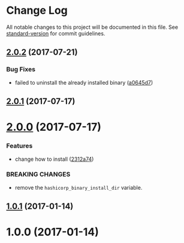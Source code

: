 # Change Log

All notable changes to this project will be documented in this file. See [standard-version](https://github.com/conventional-changelog/standard-version) for commit guidelines.

<a name="2.0.2"></a>
## [2.0.2](https://github.com/suzuki-shunsuke/ansible-hashicorp-binary/compare/v2.0.1...v2.0.2) (2017-07-21)


### Bug Fixes

* failed to uninstall the already installed binary ([a0645d7](https://github.com/suzuki-shunsuke/ansible-hashicorp-binary/commit/a0645d7))



<a name="2.0.1"></a>
## [2.0.1](https://github.com/suzuki-shunsuke/ansible-hashicorp-binary/compare/v2.0.0...v2.0.1) (2017-07-17)



<a name="2.0.0"></a>
# [2.0.0](https://github.com/suzuki-shunsuke/ansible-hashicorp-binary/compare/1.0.1...v2.0.0) (2017-07-17)


### Features

* change how to install ([2312a74](https://github.com/suzuki-shunsuke/ansible-hashicorp-binary/commit/2312a74))


### BREAKING CHANGES

* remove the `hashicorp_binary_install_dir` variable.



<a name="1.0.1"></a>
## [1.0.1](https://github.com/suzuki-shunsuke/ansible-hashicorp-binary/compare/1.0.0...1.0.1) (2017-01-14)



<a name="1.0.0"></a>
# 1.0.0 (2017-01-14)
